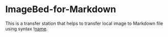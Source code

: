 # ImageBed-for-Markdown
This is a transfer station that helps to transfer local image to Markdown file using syntax \![name](address-of-image).
